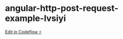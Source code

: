 # angular-http-post-request-example-lvsiyi

[Edit in Codeflow ⚡️](https://stackblitz.com/~/github.com/milazam/angular-http-post-request-example-lvsiyi)